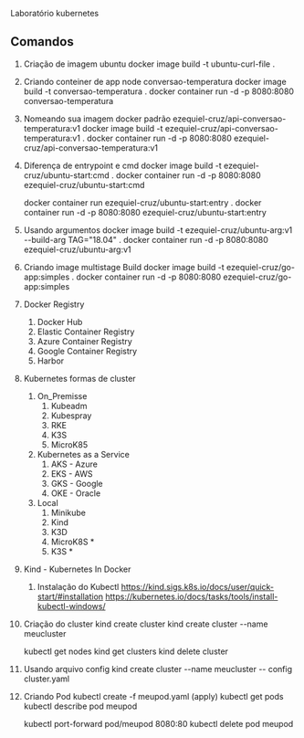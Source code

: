 Laboratório kubernetes

## Comandos
1) Criação de imagem ubuntu
    docker image build -t ubuntu-curl-file .

2) Criando conteiner de app node
    conversao-temperatura
    docker image build -t conversao-temperatura .
    docker container run -d -p 8080:8080 conversao-temperatura

3) Nomeando sua imagem docker padrão
    ezequiel-cruz/api-conversao-temperatura:v1
    docker image build -t ezequiel-cruz/api-conversao-temperatura:v1 .
    docker container run -d -p 8080:8080 ezequiel-cruz/api-conversao-temperatura:v1

4) Diferença de entrypoint e cmd
    docker image build -t ezequiel-cruz/ubuntu-start:cmd .
    docker container run -d -p 8080:8080 ezequiel-cruz/ubuntu-start:cmd

    docker container run ezequiel-cruz/ubuntu-start:entry .
    docker container run -d -p 8080:8080 ezequiel-cruz/ubuntu-start:entry 

5) Usando argumentos
    docker image build -t ezequiel-cruz/ubuntu-arg:v1 --build-arg TAG="18.04" .
    docker container run -d -p 8080:8080 ezequiel-cruz/ubuntu-arg:v1

6) Criando image multistage Build
   docker image build -t ezequiel-cruz/go-app:simples .
   docker container run -d -p 8080:8080 ezequiel-cruz/go-app:simples

7) Docker Registry
   1) Docker Hub
   2) Elastic Container Registry
   3) Azure Container Registry
   4) Google Container Registry
   5) Harbor

8) Kubernetes formas de cluster
   1) On_Premisse
      1) Kubeadm
      2) Kubespray
      3) RKE
      4) K3S
      5) MicroK85
   2) Kubernetes as a Service
      1) AKS - Azure
      2) EKS - AWS
      3) GKS - Google
      4) OKE - Oracle
   3) Local
      1) Minikube
      2) Kind
      3) K3D
      4) MicroK8S *
      5) K3S *

9) Kind - Kubernetes In Docker
   1)  Instalação do Kubectl
     https://kind.sigs.k8s.io/docs/user/quick-start/#installation
     https://kubernetes.io/docs/tasks/tools/install-kubectl-windows/

10) Criação do cluster
    kind create cluster
    kind create cluster --name meucluster

    kubectl get nodes
    kind get clusters
    kind delete cluster

11) Usando arquivo config
    kind create cluster --name meucluster -- config cluster.yaml

12) Criando Pod
    kubectl create -f meupod.yaml (apply)
    kubectl get pods
    kubectl describe pod meupod

    kubectl port-forward pod/meupod 8080:80
    kubectl delete pod meupod
